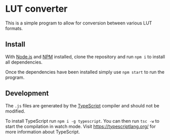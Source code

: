 # LUT converter
This is a simple program to allow for conversion between various LUT formats.

## Install
With [Node.js](https://nodejs.org/en/) and [NPM](https://www.npmjs.com/) installed, clone the repository and run `npm i` to install all dependencies.

Once the dependencies have been installed simply use `npm start` to run the program.

## Development
The `.js` files are generated by the [TypeScript](https://www.typescriptlang.org/) compiler and should not be modified.

To install TypeScript run `npm i -g typescript`. You can then run `tsc -w` to start the compilation in watch mode. Visit https://typescriptlang.org/ for more information about TypeScript.